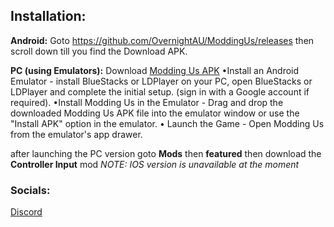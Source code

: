 ## Installation:
**Android:** Goto https://github.com/OvernightAU/ModdingUs/releases then scroll down till you find the Download APK.

**PC (using Emulators):** Download [Modding Us APK](https://github.com/OvernightAU/ModdingUs/releases)
•Install an Android Emulator - install BlueStacks or LDPlayer on your PC,
open BlueStacks or LDPlayer and complete the initial setup.
(sign in with a Google account if required).
•Install Modding Us in the Emulator - Drag and drop the downloaded Modding Us APK file into the emulator window or use the "Install APK" option in the emulator.
• Launch the Game - Open Modding Us from the emulator's app drawer.

after launching the PC version goto **Mods** then **featured** then download the **Controller Input** mod
*NOTE: IOS version is unavailable at the moment*

### Socials:
[Discord](https://discord.gg/HKsywMzSw6)
